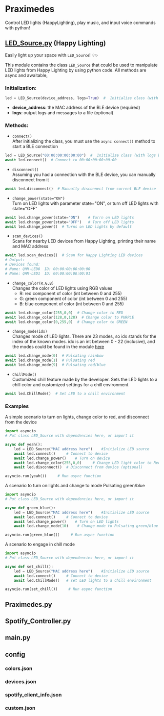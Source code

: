 # Praximedes
Control LED lights (HappyLighting), play music, and input voice commands with python! 

## [LED_Source.py](https://github.com/tapiaer22/Praximedes/blob/main/src/LED_Source.py) (Happy Lighting) 
Easily light up your space with `LED_Source`! 💡✨

This module contains the class `LED_Source` that could be used to manipulate LED lights from Happy Lighting by using python code. All methods are async and awaitable, 

### Initialization:
```python
led = LED_Source(device_address, logs=True)  #  Initialize class (with logs by default)
```
- **device_address**: the MAC address of the BLE device (required)
- **logs**: output logs and messages to a file (optional)

### Methods:
- `connect()`
  <br>After initializing the class, you must use the `async connect()` method to start a BLE connection
```python
led = LED_Source("00:00:00:00:00:00")  #  Initialize class (with logs by default)
await led.connect()  # Connect to 00:00:00:00:00:00
```

- `disconnect()`
  <br>Assuming you had a connection with the BLE device, you can manually disconnect from it
```python
await led.disconnect()  # Manually disconnect from current BLE device
```

- `change_power(state="ON")`
  <br>Turn on LED lights with parameter state="ON", or turn off LED lights with state="OFF"
```python
await led.change_power(state="ON")    # Turrn on LED lights
await led.change_power(state="OFF")   # Turn off LED lights
await led.change_power()  # Turns on LED lights by default
```
  
- `scan_devices()`
  <br>Scans for nearby LED devices from Happy Lighting, printing their name and MAC address 
```python
await led.scan_devices()  # Scan for Happy Lighting LED devices
# Output:
# Devices found:
# Name: QHM-LED0  ID: 00:00:00:00:00:00
# Name: QHM-LED1  ID: 00:00:00:00:00:01
```
  
- `change_color(R,G,B)`
  <br>Changes the color of LED lights using RGB values
  - R: red component of color (int between 0 and 255)
  - G: green component of color (int between 0 and 255)
  - B: blue component of color (int between 0 and 255)
```python
await led.change_color(255,0,0)  # Change color to RED
await led.change_color(128,0,128)  # Change color to PURPLE
await led.change_color(0,255,0)  # Change color to GREEN
```
  
- `change_mode(idx)`
  <br>Changes mode of LED lights. There are 23 modes, so idx stands for the index of the known modes. idx is an int between 0 - 22 (inclusive), and the modes could be found in the module [here](https://github.com/tapiaer22/Praximedes/blob/main/src/LED_Source.py)
```python
await led.change_mode(0)  # Pulsating rainbow
await led.change_mode(1)  # Pulsating red
await led.change_mode(9)  # Pulsating red/blue
```
  
- `ChillMode()`
  <br>Customized chill feature made by the developer. Sets the LED lights to a chill color and customized settings for a chill environment
```python
await led.ChillMode()  # Set LED to a chill environment
```

### Examples
A simple scenario to turn on lights, change color to red, and disconnect from the device
```python
import asyncio
# Put class LED_Source with dependencies here, or import it

async def yeah():
    led = LED_Source("MAC address here")    #Initialize LED source
    await led.connect()     # Connect to device
    await led.change_power()    # Turn on device
    await led.change_color(255,0,0)     # Change LED light color to Red
    await led.disconnect()  # Disconnect from device (optional)

asyncio.run(yeah())     # Run async function
```

A scenario to turn on lights and change to mode Pulsating green/blue
```python
import asyncio
# Put class LED_Source with dependencies here, or import it

async def green_blue():
    led = LED_Source("MAC address here")    #Initialize LED source
    await led.connect()     # Connect to device
    await led.change_power()    # Turn on LED lights
    await led.change_mode(10)    # Change mode to Pulsating green/blue

asyncio.run(green_blue())     # Run async function
```

A scenario to engage in chill mode
```python
import asyncio
# Put class LED_Source with dependencies here, or import it

async def set_chill():
    led = LED_Source("MAC address here")    #Initialize LED source
    await led.connect()     # Connect to device
    await led.ChillMode()   # set LED lights to a chill environment

asyncio.run(set_chill())     # Run async function
```

## Praximedes.py

## Spotify_Controller.py

## main.py

## config
### colors.json
### devices.json
### spotify_client_info.json
### custom.json
